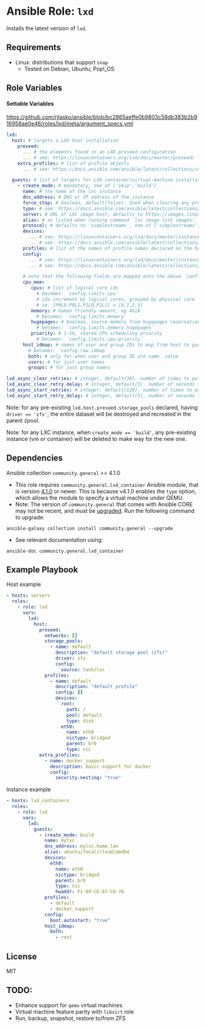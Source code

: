 # Ansible Role: `lxd`

Installs the latest version of `lxd`.

## Requirements

- Linux: distributions that support `snap`
	- Tested on Debian, Ubuntu, Pop!_OS

## Role Variables

#### Settable Variables
https://github.com/rjlasko/ansible/blob/bc2865aeffe0b9803c58db383b2b916958ae0e46/roles/lxd/meta/argument_specs.yml


```yaml
lxd:
  host: # targets a LXD host installation
    preseed:
      ... # the elements found in an LXD preseed configuration
      ... # see: https://linuxcontainers.org/lxd/docs/master/preseed/
    extra_profiles: # list of profile objects
      ... # see: https://docs.ansible.com/ansible/latest/collections/community/general/lxd_profile_module.html#parameters

  guests: # list of targets for LXD container/virtual-machine installation
    - create_mode: # mandatory, one of ['skip','build']
      name: # the name of the lxc instance
      dns_address: # DNS or IP address of the instance
      force_stop: # boolean, default(false). Used when clearing any preexisting guest of same name
      type: # see: https://docs.ansible.com/ansible/latest/collections/community/general/lxd_container_module.html#parameter-type
      server: # URL of LXC image host, defaults to https://images.linuxcontainers.org
      alias: # as listed when running command `lxc image list images:`
      protocol: # defaults to 'simplestreams', one of ['simplestreams','lxd']
      devices:
        ... # see: https://linuxcontainers.org/lxd/docs/master/instances/#devices-configuration
        ... # see: https://docs.ansible.com/ansible/latest/collections/community/general/lxd_container_module.html#parameter-devices
      profiles: # list of the names of profile names declared on the host
      config:
        ... # see: https://linuxcontainers.org/lxd/docs/master/instances/#key-value-configuration
        ... # see: https://docs.ansible.com/ansible/latest/collections/community/general/lxd_container_module.html#parameter-config

      # note that the following fields are mapped onto the above `config`, after converted from human-intuitive description.  Any preexisting `config` value will be overridden.
      cpu_mem:
         cpus: # list of logical core ids
           # becomes: `config.limits.cpu`
           # ids increment by logical cores, grouped by physical core
           # ie. [P0L0,P0L1,P1L0,P1L1] = [0,1,2,3]
         memory: # human friendly amount, eg 4GiB
           # becomes: `config.limits.memory`
         hugepages: # boolean, source memory from hugepages reservation
           # becomes: `config.limits.memory.hugepages`
         priority: # 1-10, shared CPU scheduling priority
           # becomes: `config.limits.cpu.priority`
      host_idmap: # names of user and group IDs to map from host to guest
        # becomes: `config.raw.idmap`
        both: # only for when user and group ID are same  value
        users: # for just user names
        groups: # for just group names

lxd_async_clear_retries: # integer, default(30). number of times to poll for async container stop+delete completion.
lxd_async_clear_retry_delay: # integer, default(5). number of seconds to wait in between polling for async container stop+delete completion.
lxd_async_start_retries: # integer, default(120). number of times to poll for async container start completion.
lxd_async_start_retry_delay: # integer, default(5). number of seconds to wait in between polling for async container  start completion.
```

Note: for any pre-existing `lxd.host.preseed.storage_pools` declared, having `driver == 'zfs'`, the entire dataset will be destroyed and recreated in the parent zpool.

Note: for any LXC instance, when `create_mode == 'build'`, any pre-existing instance (vm or container) will be deleted to make way for the new one.

## Dependencies
Ansible collection `community.general` >= 4.1.0

- This role requires `community.general.lxd_container` Ansible module, that is version [4.1.0](https://github.com/ansible-collections/community.general/blob/4.1.0/plugins/modules/cloud/lxd/lxd_container.py#L109) or newer.  This is because v4.1.0 enables the `type` option, which allows the module to specify a virtual machine under QEMU.
- Note: The version of `community.general` that comes with Ansible CORE may not be recent, and must be [upgraded](https://github.com/ansible-collections/community.general#using-this-collection). Run the following command to upgrade:
```
ansible-galaxy collection install community.general --upgrade
```
- See relevant documentation using:
```
ansible-doc community.general.lxd_container
```

## Example Playbook
Host example
```yaml
- hosts: servers
  roles:
    - role: lxd
      vars:
        lxd:
          host:
            preseed:
              networks: []
              storage_pools:
                - name: default
                  description: "default storage pool (zfs)"
                  driver: zfs
                  config:
                    source: tank/lxc
              profiles:
                - name: default
                  description: "default profile"
                  config: {}
                  devices:
                    root:
                      path: /
                      pool: default
                      type: disk
                    eth0:
                      name: eth0
                      nictype: bridged
                      parent: br0
                      type: nic
            extra_profiles:
              - name: docker_support
                description: basic support for docker
                config:
                  security.nesting: "true"
```

Instance example
```yaml
- hosts: lxd_containers
  roles:
    - role: lxd
      vars:
        lxd:
          guests:
            - create_mode: build
              name: mylxc
              dns_address: mylxc.home.lan
              alias: ubuntu/focal/cloud/amd64
              devices:
                eth0:
                  name: eth0
                  nictype: bridged
                  parent: br0
                  type: nic
                  hwaddr: F1-09-CE-07-C0-70
              profiles:
                - default
                - docker_support
              config:
                boot.autostart: "true"
              host_idmap:
                both:
                  - root
```

## License

MIT

## TODO:
* Enhance support for `qemu` virtual machines
* Virtual machine feature parity with `libvirt` role
* Run, backup, snapshot, restore to/from ZFS
